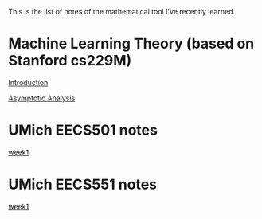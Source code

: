 This is the list of notes of the mathematical tool I've recently learned.

# Machine Learning Theory (based on Stanford cs229M)

[Introduction](https://zitao-shuai.github.io/notes/lecture_1)

[Asymptotic Analysis](https://zitao-shuai.github.io/notes/lecture_2)

# UMich EECS501 notes

[week1](https://zitao-shuai.github.io/notes/EECS501week1)

# UMich EECS551 notes

[week1](https://zitao-shuai.github.io/notes/EECS551week1)
